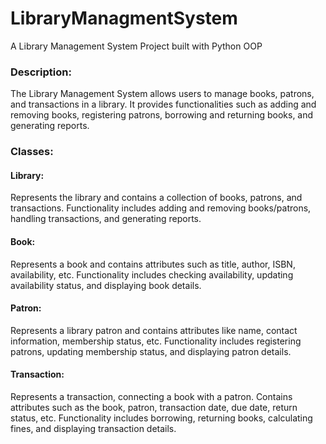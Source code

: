 # LibraryManagmentSystem
A Library Management System Project built with Python OOP


### Description:
The Library Management System allows users to manage books, patrons, and transactions in a library. It provides functionalities such as adding and removing books, registering patrons, borrowing and returning books, and generating reports.

### Classes:

#### Library:

Represents the library and contains a collection of books, patrons, and transactions.
Functionality includes adding and removing books/patrons, handling transactions, and generating reports.

#### Book:

Represents a book and contains attributes such as title, author, ISBN, availability, etc.
Functionality includes checking availability, updating availability status, and displaying book details.

#### Patron:

Represents a library patron and contains attributes like name, contact information, membership status, etc.
Functionality includes registering patrons, updating membership status, and displaying patron details.

#### Transaction:

Represents a transaction, connecting a book with a patron.
Contains attributes such as the book, patron, transaction date, due date, return status, etc.
Functionality includes borrowing, returning books, calculating fines, and displaying transaction details.